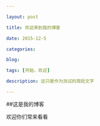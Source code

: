```yaml
---

layout: post

title: 欢迎来到我的博客

date: 2015-12-5

categories: 

blog:

tags: [开始，欢迎]

description: 这只是作为测试的简短文字

---
```


##这是我的博客

  
  欢迎你们常来看看



